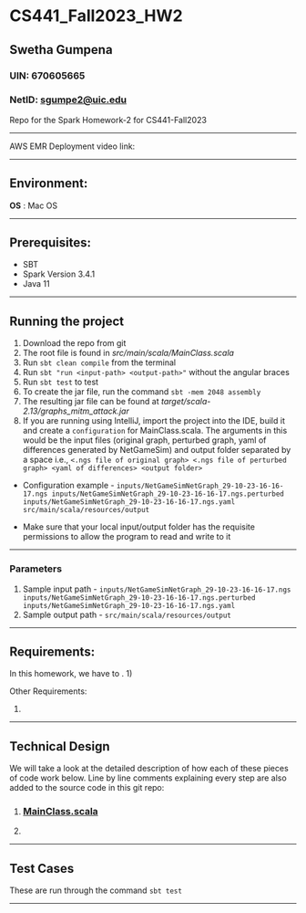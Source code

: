 # CS441_Fall2023_HW2
## Swetha Gumpena
### UIN: 670605665
### NetID: sgumpe2@uic.edu

Repo for the Spark Homework-2 for CS441-Fall2023

---

AWS EMR Deployment video link: 

---

## Environment:
**OS** : Mac OS

---

## Prerequisites:
- SBT
- Spark Version 3.4.1
- Java 11

---

## Running the project
1) Download the repo from git
2) The root file is found in _src/main/scala/MainClass.scala_
3) Run `sbt clean compile` from the terminal
4) Run `sbt "run <input-path> <output-path>"` without the angular braces
5) Run `sbt test` to test
6) To create the jar file, run the command `sbt -mem 2048 assembly`
7) The resulting jar file can be found at _target/scala-2.13/graphs_mitm_attack.jar_
8) If you are running using IntelliJ, import the project into the IDE, build it and create a `configuration` for MainClass.scala. The arguments in this would be the input files (original graph, perturbed graph, yaml of differences generated by NetGameSim) and output folder separated by a space i.e., `<.ngs file of original graph> <.ngs file of perturbed graph> <yaml of differences> <output folder>`
- Configuration example - `inputs/NetGameSimNetGraph_29-10-23-16-16-17.ngs inputs/NetGameSimNetGraph_29-10-23-16-16-17.ngs.perturbed inputs/NetGameSimNetGraph_29-10-23-16-16-17.ngs.yaml src/main/scala/resources/output`

- Make sure that your local input/output folder has the requisite permissions to allow the program to read and write to it

---

### Parameters
1. Sample input path - ```inputs/NetGameSimNetGraph_29-10-23-16-16-17.ngs inputs/NetGameSimNetGraph_29-10-23-16-16-17.ngs.perturbed inputs/NetGameSimNetGraph_29-10-23-16-16-17.ngs.yaml```
2. Sample output path - ```src/main/scala/resources/output```

---

## Requirements:

In this homework, we have to .
1) 

Other Requirements:

1) 

---

## Technical Design

We will take a look at the detailed description of how each of these pieces of code work below. Line by line comments explaining every step are also added to the source code in this git repo:

1) ### [MainClass.scala](src/main/scala/MainClass.scala)
  
2) 
---

## Test Cases
These are run through the command `sbt test`

---
